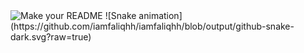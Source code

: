 <img width="1834" alt="Make your README" src="https://github.com/iamfaliqhh/iamfaliqhh/assets/89394027/aa010e62-4a64-4a41-b6c5-6f55d5b8b705">
![Snake animation](https://github.com/iamfaliqhh/iamfaliqhh/blob/output/github-snake-dark.svg?raw=true)
